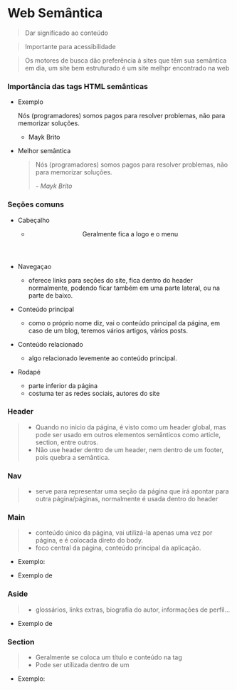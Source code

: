 # Web Semântica

> Dar significado ao conteúdo

> Importante para acessibilidade 

> Os motores de busca dão preferência à sites que têm sua semântica em dia, um site bem estruturado é um site melhpr encontrado na web

### Importância das tags HTML semânticas

* Exemplo

    <p> 
    Nós (programadores) somos pagos para resolver problemas, não para memorizar soluções.

    - Mayk Brito
    </p>


* Melhor semântica

    <blockquote>
    Nós (programadores) somos pagos para resolver problemas, não para memorizar soluções.

    <cite>- Mayk Brito</cite>
    </blockquote>

### Seções comuns

* Cabeçalho <header>

    - Geralmente fica a logo e o menu

* Navegaçao <nav>

    - oferece links para seções do site, fica dentro do header normalmente, podendo ficar também em uma parte lateral, ou na parte de baixo.

* Conteúdo principal <main>

    - como o próprio nome diz, vai o conteúdo principal da página, em caso de um blog, teremos vários artigos, vários posts.

* Conteúdo relacionado <aside>

    - algo relacionado levemente ao conteúdo principal.

* Rodapé <footer>

    - parte inferior da página
    - costuma ter as redes sociais, autores do site

<!-- <body>
    <header>
        logomarca

        <nav>
            <ul>
                <li>item</li>
            </ul>
        </nav>
    </header>

    <main>
        conteúdo principal
    </main>

    <aside>
        parte lateral
    </aside>

    <footer>rodapé</footer>

</body> -->

### Header

>   - Quando no inicio da página, é visto como um header global, mas pode ser usado em outros elementos semânticos como article, section, entre outros.
>   - Não use header dentro de um header, nem dentro de um footer, pois quebra a semântica.

### Nav

>   - serve para representar uma seção da página que irá apontar para outra página/páginas, normalmente é usada dentro do header

### Main

>   - conteúdo único da página, vai utilizá-la apenas uma vez por página, e é colocada direto do body.
>   - foco central da página, conteúdo principal da aplicação.

* Exemplo:

<!-- <body>

    <main>
        <h1>Receitas</h1>
        <p>Essa é uma página de receitas</p>

        <article>
            <h2>Receita de torta de maçã</h2>
            <p>Essa é uma receita de torta de maçã</p>
        </article>

        <article>
            <h2>Receita de torta de limão</h2>
            <p>Essa é uma receita de torta de maçã</p>
        </article>
    </main>
</body> -->

* Exemplo de <article>

<!-- <body>

    <main>
        <h1>Receitas</h1>
        <p>Essa é uma página de receitas</p>

        <article>
            <h2>Receita de torta de maçã</h2>
            <p>Essa é uma receita de torta de maçã</p>
        </article>

        <article>
            <h2>Receita de torta de limão</h2>
            <p>Essa é uma receita de torta de maçã</p>
        </article>
    </main>
</body> -->

### Aside

>   - glossários, links extras, biografia do autor, informações de perfil...


* Exemplo de <footer>

<!-- <article>
    <h1>Sobre nós</h1>
    <p>Formamos um time de profissionais: </p>

    <ol>
        <li>Capacitados</li>
        <li>Gentis</li>
        <li>Honestos</li>
        <li>Gentils</li>
    </ol>

    <h2>Quem são</h2>
    <ul>
        <li>Harry Hair</li>
        <li>Dora Depiladora</li>
        <li>Massoterapeuta Massa</li>
        <li>Esteticista Ciça</li>
        <li>Pedo Curi</li>
        <li>Bárbara Brabeira</li>
        <li>Cecília (para seus cílios)</li>
    </ul>

</article>

<footer>
    <p>© 2023 Isabele Oliveira</p>
</footer> -->

### Section

>   - Geralmente se coloca um título e conteúdo na tag <section>
>   - Pode ser utilizada dentro de um <article>

* Exemplo:

<!-- <main>
    <h1>Receita 1</h1>
    <p>descrição da receita</p>

    <section>
        <h2> Modo de preparo</h2>
        <p>Modo de preparo</p>
    </section>
</main> -->

